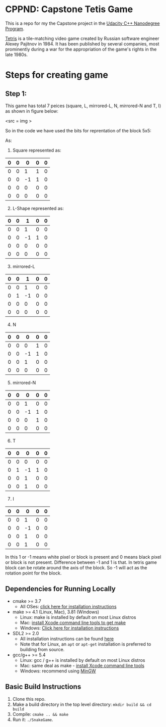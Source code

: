 # CPPND: Capstone Tetis Game

This is a repo for my the Capstone project in the [Udacity C++ Nanodegree Program](https://www.udacity.com/course/c-plus-plus-nanodegree--nd213). 

[Tetris](https://en.wikipedia.org/wiki/Tetris) is a tile-matching video game created by Russian software engineer Alexey Pajitnov in 1984. It has been published by several companies, most prominently during a war for the appropriation of the game's rights in the late 1980s.

# Steps for creating game

## Step 1:

This game has total 7 peices (square, L, mirrored-L, N, mirrored-N and T, I) as shown in figure below: 

<src = img >

So in the code we have used the bits for reprentation of the block 5x5:

As:
1. Square represented as:

| 0 | 0 | 0 | 0 | 0 |
|---|---|---|---|---|
| 0 | 0 | 1 | 1 | 0 |
| 0 | 0 | -1 | 1 | 0 |
| 0 | 0 | 0 | 0 | 0 |
| 0 | 0 | 0 | 0 | 0 |


2. L-Shape represented as:

| 0 | 0 | 1 | 0 | 0 |
|---|---|---|---|---|
| 0 | 0 | 1 | 0 | 0 |
| 0 | 0 | -1 | 1 | 0 |
| 0 | 0 | 0 | 0 | 0 |
| 0 | 0 | 0 | 0 | 0 |

3. mirrored-L

| 0 | 0 | 1 | 0 | 0 |
|---|---|---|---|---|
| 0 | 0 | 1 | 0 | 0 |
| 0 | 1 | -1 | 0 | 0 |
| 0 | 0 | 0 | 0 | 0 |
| 0 | 0 | 0 | 0 | 0 |

4. N

| 0 | 0 | 0 | 0 | 0 |
|---|---|---|---|---|
| 0 | 0 | 0 | 1 | 0 |
| 0 | 0 | -1 | 1 | 0 |
| 0 | 0 | 1 | 0 | 0 |
| 0 | 0 | 0 | 0 | 0 |

5. mirrored-N

| 0 | 0 | 0 | 0 | 0 |
|---|---|---|---|---|
| 0 | 0 | 1 | 0 | 0 |
| 0 | 0 | -1 | 1 | 0 |
| 0 | 0 | 0 | 1 | 0 |
| 0 | 0 | 0 | 0 | 0 |

6. T

| 0 | 0 | 0 | 0 | 0 |
|---|---|---|---|---|
| 0 | 0 | 0 | 0 | 0 |
| 0 | 1 | -1 | 1 | 0 |
| 0 | 0 | 1 | 0 | 0 |
| 0 | 0 | 1 | 0 | 0 |

7. I

| 0 | 0 | 0 | 0 | 0 |
|---|---|---|---|---|
| 0 | 0 | 1 | 0 | 0 |
| 0 | 0 | -1 | 0 | 0 |
| 0 | 0 | 1 | 0 | 0 |
| 0 | 0 | 1 | 0 | 0 |

In this 1 or -1 means white pixel or block is present and 0 means black pixel or block is not present. Difference between -1 and 1 is that. In tetris game block can be rotate around the axis of the block. So -1 will act as the rotation point for the block.

## Dependencies for Running Locally
* cmake >= 3.7
  * All OSes: [click here for installation instructions](https://cmake.org/install/)
* make >= 4.1 (Linux, Mac), 3.81 (Windows)
  * Linux: make is installed by default on most Linux distros
  * Mac: [install Xcode command line tools to get make](https://developer.apple.com/xcode/features/)
  * Windows: [Click here for installation instructions](http://gnuwin32.sourceforge.net/packages/make.htm)
* SDL2 >= 2.0
  * All installation instructions can be found [here](https://wiki.libsdl.org/Installation)
  * Note that for Linux, an `apt` or `apt-get` installation is preferred to building from source.
* gcc/g++ >= 5.4
  * Linux: gcc / g++ is installed by default on most Linux distros
  * Mac: same deal as make - [install Xcode command line tools](https://developer.apple.com/xcode/features/)
  * Windows: recommend using [MinGW](http://www.mingw.org/)

## Basic Build Instructions

1. Clone this repo.
2. Make a build directory in the top level directory: `mkdir build && cd build`
3. Compile: `cmake .. && make`
4. Run it: `./SnakeGame`.